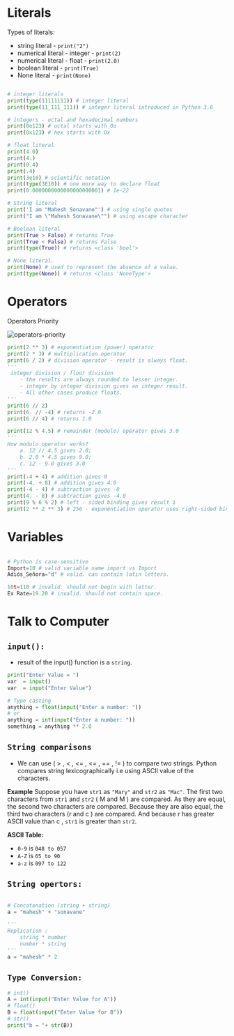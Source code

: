 # Literals

Types of literals:
- string literal - `print("2")` 
- numerical literal - integer - `print(2)`
- numerical literal - float - `print(2.0)`
- boolean literal - `print(True)`
- None literal - `print(None)`
```python

# integer literals
print(type(11111111)) # integer literal
print(type(11_111_111)) # integer literal introduced in Python 3.6

# integers - octal and hexadecimal numbers
print(0o123) # octal starts with 0o
print(0x123) # hex starts with 0x

# float literal
print(4.0)  
print(4.) 
print(0.4)
print(.4) 
print(3e10) # scientific notation
print(type(3E10)) # one more way to declare float
print(0.0000000000000000000001) # 1e-22

# String literal
print('I am "Mahesh Sonavane"') # using single quotes
print("I am \"Mahesh Sonavane\"") # using escape character

# Boolean literal
print(True > False) # returns True
print(True < False) # returns False
print(type(True)) # returns <class 'bool'>

# None literal. 
print(None) # used to represent the absence of a value. 
print(type(None)) # returns <class 'NoneType'>
```
# Operators

Operators Priority

![operators-priority](https://user-images.githubusercontent.com/45288730/67143194-e21c9780-f279-11e9-85ef-4baec185d605.JPG)

```python
print(2 ** 3) # exponentiation (power) operator
print(2 * 3) # multiplication operator
print(6 / 2) # division operator - result is always float.
'''
 integer division / floor division
    - the results are always rounded to lesser integer.
    - integer by integer division gives an integer result.  
    - All other cases produce floats.
'''
print(6 // 2) 
print(6. // -4) # returns -2.0 
print(6 // 4) # returns 1.0 

print(12 % 4.5) # remainder (modulo) operator gives 3.0
'''
How modulo operator works? 
    a. 12 // 4.5 gives 2.0; 
    b. 2.0 * 4.5 gives 9.0; 
    c. 12 - 9.0 gives 3.0
'''
print(-4 + 4) # addition gives 0
print(-4. + 8) # addition gives 4.0
print(-4 - 4) # subtraction gives -8
print(4. - 8) # subtraction gives -4.0
print(9 % 6 % 2) # left - sided binding gives result 1
print(2 ** 2 ** 3) # 256 - exponentiation operator uses right-sided binding.
```

# Variables

```python

# Python is case-sensitive
Import=10 # valid variable name import vs Import 
Adiós_Señora="d" # valid. can contain latin letters.

10t=110 # invalid. should not begin with letter.
Ex Rate=19.20 # invalid. should not contain space.
```

# Talk to Computer

## `input():` 
- result of the input() function is a `string`.

```python
print("Enter Value = ")
var  = input()
var  = input("Enter Value")

# Type casting
anything = float(input("Enter a number: "))
# or
anything = int(input("Enter a number: "))
something = anything ** 2.0
```
## `String comparisons`

- We can use ( > , < , <= , <= , == , !=  ) to compare two strings. Python compares string lexicographically i.e using ASCII value of the characters.

<b>Example</b>
Suppose you have `str1` as `"Mary"`  and `str2` as `"Mac"`. The first two characters from `str1`  and `str2` ( M and M ) are compared. As they are equal, the second two characters are compared. Because they are also equal, the third two characters (r and c ) are compared. And because r has greater ASCII value than c , `str1` is greater than `str2`.

<b>ASCII Table:</b>

- `0-9` is `048 to 057`
- `A-Z` is `65 to 90`
- `a-z` is `097 to 122`

## `String opertors:`

```python

# Concatenation (string + string)
a = "mahesh" + "sonavane"

''' 
Replication :
    string * number 
    number * string
'''
a = "mahesh" * 2
```
## `Type Conversion:`

```python
# int()
A = int(input("Enter Value for A"))
# float()
B = float(input("Enter Value for B"))
# str()
print("b = "+ str(B))
```
